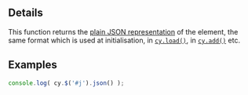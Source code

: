 ## Details

This function returns the [plain JSON representation](#notation/elements-json) of the element, the same format which is used at initialisation, in [`cy.load()`](#core/graph-manipulation/cy.load), in [`cy.add()`](#core/graph-manipulation/cy.add) etc.


## Examples

```js
console.log( cy.$('#j').json() );
```